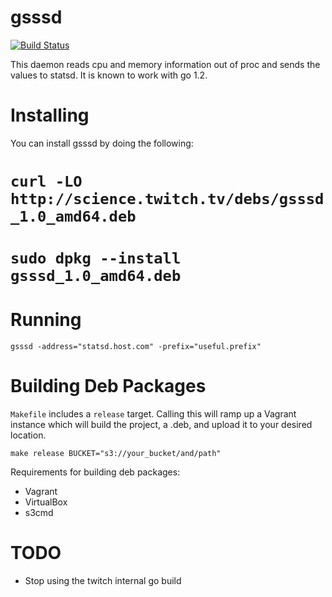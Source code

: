 gsssd
=====
[![Build Status](https://travis-ci.org/ossareh/gsssd.svg?branch=master)](https://travis-ci.org/ossareh/gsssd)

This daemon reads cpu and memory information out of proc and sends the
values to statsd. It is known to work with go 1.2.


Installing
==========

You can install gsssd by doing the following:

 # `curl -LO http://science.twitch.tv/debs/gsssd_1.0_amd64.deb`
 # `sudo dpkg --install gsssd_1.0_amd64.deb`


Running
=======

    gsssd -address="statsd.host.com" -prefix="useful.prefix"


Building Deb Packages
=====================

`Makefile` includes a `release` target. Calling this will ramp up a
Vagrant instance which will build the project, a .deb, and upload it
to your desired location.

    make release BUCKET="s3://your_bucket/and/path"

Requirements for building deb packages:

 * Vagrant
 * VirtualBox
 * s3cmd


TODO
====

 * Stop using the twitch internal go build

